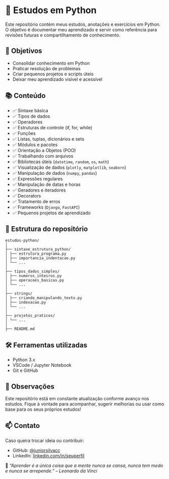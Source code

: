 # 🐍 Estudos em Python

Este repositório contém meus estudos, anotações e exercícios em Python. O objetivo é documentar meu aprendizado e servir como referência para revisões futuras e compartilhamento de conhecimento.

## 🚀 Objetivos

- Consolidar conhecimento em Python
- Praticar resolução de problemas
- Criar pequenos projetos e scripts úteis
- Deixar meu aprendizado visível e acessível

## 📚 Conteúdo

- ✅ Sintaxe básica
- ✅ Tipos de dados
- ✅ Operadores
- ✅ Estruturas de controle (if, for, while)
- ✅ Funções
- ✅ Listas, tuplas, dicionários e sets
- ✅ Módulos e pacotes
- ✅ Orientação a Objetos (POO)
- ✅ Trabalhando com arquivos
- ✅ Bibliotecas úteis (`datetime`, `random`, `os`, `math`)
- ✅ Visualização de dados (`plotly`, `matplotlib`, `seaborn`)
- ✅ Manipulação de dados (`numpy`, `pandas`)
- ✅ Expressões regulares
- ✅ Manipulação de datas e horas
- ✅ Geradores e iteradores
- ✅ Decorators
- ✅ Tratamento de erros
- ✅ Frameworks (`Django`, `FastAPI`)
- ✅ Pequenos projetos de aprendizado

## 📁 Estrutura do repositório

```
estudos-python/
│
├── sintaxe_estrutura_python/
│ ├── estrutura_programa.py
│ ├── importancia_indentacao.py
│ └── ...
│
├── tipos_dados_simples/
│ ├── numeros_inteiros.py
│ ├── operacoes_basicas.py
│ └── ...
│
├── strings/
│ ├── criando_manipulando_texto.py
│ ├── indexacao.py
│ └── ...
│
├── projetos_praticos/
│ └── ...
│
├── README.md
```

## 🛠️ Ferramentas utilizadas

- Python 3.x
- VSCode / Jupyter Notebook
- Git e GitHub

## 📌 Observações

Este repositório está em constante atualização conforme avanço nos estudos. Fique à vontade para acompanhar, sugerir melhorias ou usar como base para os seus próprios estudos!

## 📫 Contato

Caso queira trocar ideia ou contribuir:

- GitHub: [@juniorsilvacc](https://github.com/juniorsilvacc)
- LinkedIn: [linkedin.com/in/seuperfil](https://www.linkedin.com/in/juniiorsilvadev/)

🧠 *“Aprender é a única coisa que a mente nunca se cansa, nunca tem medo e nunca se arrepende.” – Leonardo da Vinci*